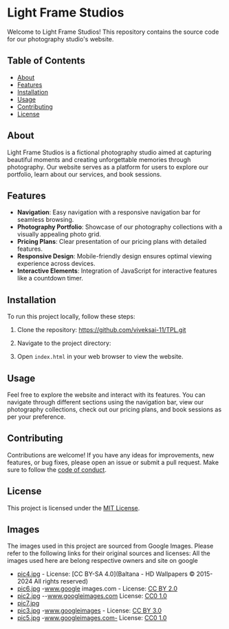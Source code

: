# Light Frame Studios

Welcome to Light Frame Studios! This repository contains the source code for our photography studio's website.

## Table of Contents

- [About](#about)
- [Features](#features)
- [Installation](#installation)
- [Usage](#usage)
- [Contributing](#contributing)
- [License](#license)

## About

Light Frame Studios is a fictional photography studio aimed at capturing beautiful moments and creating unforgettable memories through photography. Our website serves as a platform for users to explore our portfolio, learn about our services, and book sessions.

## Features

- **Navigation**: Easy navigation with a responsive navigation bar for seamless browsing.
- **Photography Portfolio**: Showcase of our photography collections with a visually appealing photo grid.
- **Pricing Plans**: Clear presentation of our pricing plans with detailed features.
- **Responsive Design**: Mobile-friendly design ensures optimal viewing experience across devices.
- **Interactive Elements**: Integration of JavaScript for interactive features like a countdown timer.

## Installation

To run this project locally, follow these steps:

1. Clone the repository: https://github.com/viveksai-11/TPL.git
2. Navigate to the project directory:

3. Open `index.html` in your web browser to view the website.

## Usage

Feel free to explore the website and interact with its features. You can navigate through different sections using the navigation bar, view our photography collections, check out our pricing plans, and book sessions as per your preference.

## Contributing

Contributions are welcome! If you have any ideas for improvements, new features, or bug fixes, please open an issue or submit a pull request. Make sure to follow the [code of conduct](CODE_OF_CONDUCT.md).

## License

This project is licensed under the [MIT License](LICENSE).

## Images

The images used in this project are sourced from Google Images. Please refer to the following links for their original sources and licenses:
All the images used here  are belong  respective owners and site on google

- [pic4.jpg](https://www.baltana.com/animals/animal-hd-pictures-04763.html) - License: [CC BY-SA 4.0](Baltana - HD Wallpapers © 2015-2024 All rights reserved)
- [pic6.jpg](#) -www.google images.com - License: [CC BY 2.0](#)
- [pic2.jpg](#) --www.googleimages.com License: [CC0 1.0](#)
- [pic7.jpg](https://pixabay.com/photos/elephant-trunk-tusks-forest-jungle-1822636/) 
- [pic3.jpg](#) -www.googleimages - License: [CC BY 3.0](#)
- [pic5.jpg](#) -www.googleimages.com- License: [CC0 1.0](#)


